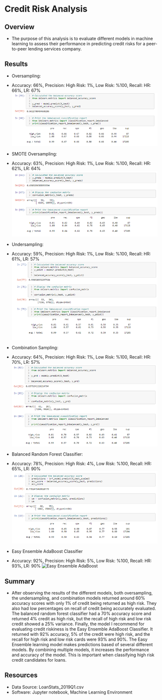 # Credit Risk Analysis

## Overview

-	The purpose of this analysis is to evaluate different models in machine learning to assess their performance in predicting credit risks for a peer-to-peer lending services company.


## Results

-	Oversampling:
-	Accuracy: 66%, Precision: High Risk: 1%, Low Risk: %100, Recall: HR: 66%, LR: 67%
![Oversampling](/Images/Oversampling.PNG)

-	SMOTE Oversampling:
-	Accuracy: 63%, Precision: High Risk: 1%, Low Risk: %100, Recall: HR: 62%, LR: 64%
![SMOTE Oversampling](/Images/SMOTE_Oversampling.PNG)

-	Undersampling:
-	Accuracy: 59%, Precision: High Risk: 1%, Low Risk: %100, Recall: HR: 61%, LR: 57%
![Undersampling](/Images/Undersampling.PNG)

-	Combination Sampling:
-	Accuracy: 64%, Precision: High Risk: 1%, Low Risk: %100, Recall: HR: 70%, LR: 57%
![Combination Sampling](/Images/Combination_Sampling.PNG)

-	Balanced Random Forest Classifier:
-	Accuracy: 78%, Precision: High Risk: 4%, Low Risk: %100, Recall: HR: 65%, LR: 90%
![Balanced Random Forest](/Images/Balanced_Random_Forest_Classifier.PNG)

-	Easy Ensemble AdaBoost Classifier
-	Accuracy: 92%, Precision: High Risk: 5%, Low Risk: %100, Recall: HR: 93%, LR: 90%
![Easy Ensemble AdaBoost](/Images/Easy_Ensemeble_AdaBoost_Classifier.PNG)


## Summary

-	After observing the results of the different models, both oversampling, the undersampling, and combination models returned around 60% accuracy scores with only 1% of credit being returned as high risk.  They also had low percentages on recall of credit being accurately evaluated.  The balanced random forest classifier had a 70% accuracy score and returned 4% credit as high risk, but the recall of high risk and low risk credit showed a 25% variance.  Finally, the model I recommend for evaluating credit riskiness is the Easy Ensemble AdaBoost Classifier.  It returned with 92% accuracy, 5% of the credit were high risk, and the recall for high risk and low risk cards were 93% and 90%.
The Easy Ensemble learning model makes predictions based of several different models.  By combining multiple models, it increases the performance and accuracy of the model.  This is important when classifying high risk credit candidates for loans.

## Resources
- Data Source: LoanStats_2019Q1.csv
- Software: Jupyter notebook, Machine Learning Environment
